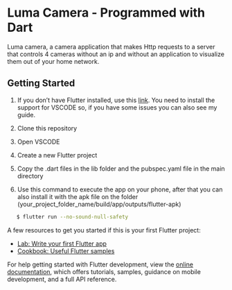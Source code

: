 # Luma Camera - Programmed with Dart

Luma camera, a camera application that makes Http requests to a server that controls 4 cameras without an ip and without an application to visualize them out of your home network.

## Getting Started

1. If you don’t have Flutter installed, use this [link](https://docs.flutter.dev/get-started/install/). You need to install the support for VSCODE so, if you have some issues you can also see my guide.

2. Clone this repository

3. Open VSCODE

4. Create a new Flutter project

5. Copy the .dart files in the lib folder and the pubspec.yaml file in the main directory

6. Use this command to execute the app on your phone, after that you can also install it with the apk file on the folder (your_project_folder_name/build/app/outputs/flutter-apk)

```bash
   $ flutter run --no-sound-null-safety
```

A few resources to get you started if this is your first Flutter project:

- [Lab: Write your first Flutter app](https://docs.flutter.dev/get-started/codelab)
- [Cookbook: Useful Flutter samples](https://docs.flutter.dev/cookbook)

For help getting started with Flutter development, view the
[online documentation](https://docs.flutter.dev/), which offers tutorials,
samples, guidance on mobile development, and a full API reference.
